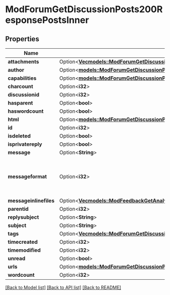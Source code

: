# ModForumGetDiscussionPosts200ResponsePostsInner

## Properties

Name | Type | Description | Notes
------------ | ------------- | ------------- | -------------
**attachments** | Option<[**Vec<models::ModForumGetDiscussionPost200ResponsePostAttachmentsInner>**](mod_forum_get_discussion_post_200_response_post_attachments_inner.md)> |  | [optional]
**author** | Option<[**models::ModForumGetDiscussionPost200ResponsePostAuthor**](mod_forum_get_discussion_post_200_response_post_author.md)> |  | [optional]
**capabilities** | Option<[**models::ModForumGetDiscussionPost200ResponsePostCapabilities**](mod_forum_get_discussion_post_200_response_post_capabilities.md)> |  | [optional]
**charcount** | Option<**i32**> | charcount | [optional]
**discussionid** | Option<**i32**> | discussionid | [optional]
**hasparent** | Option<**bool**> | hasparent | [optional]
**haswordcount** | Option<**bool**> | haswordcount | [optional]
**html** | Option<[**models::ModForumGetDiscussionPost200ResponsePostHtml**](mod_forum_get_discussion_post_200_response_post_html.md)> |  | [optional]
**id** | Option<**i32**> | id | [optional]
**isdeleted** | Option<**bool**> | isdeleted | [optional]
**isprivatereply** | Option<**bool**> | isprivatereply | [optional]
**message** | Option<**String**> | message | [optional]
**messageformat** | Option<**i32**> | message format (1 = HTML, 0 = MOODLE, 2 = PLAIN, or 4 = MARKDOWN) | [optional]
**messageinlinefiles** | Option<[**Vec<models::ModFeedbackGetAnalysis200ResponseItemsdataInnerItemItemfilesInner>**](mod_feedback_get_analysis_200_response_itemsdata_inner_item_itemfiles_inner.md)> |  | [optional]
**parentid** | Option<**i32**> | parentid | [optional]
**replysubject** | Option<**String**> | replysubject | [optional]
**subject** | Option<**String**> | subject | [optional]
**tags** | Option<[**Vec<models::ModForumGetDiscussionPost200ResponsePostTagsInner>**](mod_forum_get_discussion_post_200_response_post_tags_inner.md)> |  | [optional]
**timecreated** | Option<**i32**> | timecreated | [optional]
**timemodified** | Option<**i32**> | timemodified | [optional]
**unread** | Option<**bool**> | unread | [optional]
**urls** | Option<[**models::ModForumGetDiscussionPost200ResponsePostUrls**](mod_forum_get_discussion_post_200_response_post_urls.md)> |  | [optional]
**wordcount** | Option<**i32**> | wordcount | [optional]

[[Back to Model list]](../README.md#documentation-for-models) [[Back to API list]](../README.md#documentation-for-api-endpoints) [[Back to README]](../README.md)


